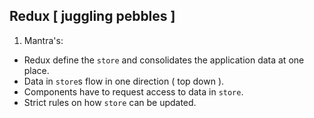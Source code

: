Redux [ juggling pebbles ]
----------
1. Mantra's:
* Redux define the `store` and consolidates the application data at one place.
* Data in `store`s flow in one direction ( top down ).
* Components have to request access to data in `store`.
* Strict rules on how `store` can be updated.

